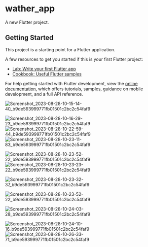 # wather_app

A new Flutter project.

## Getting Started

This project is a starting point for a Flutter application.

A few resources to get you started if this is your first Flutter project:

- [Lab: Write your first Flutter app](https://docs.flutter.dev/get-started/codelab)
- [Cookbook: Useful Flutter samples](https://docs.flutter.dev/cookbook)

For help getting started with Flutter development, view the
[online documentation](https://docs.flutter.dev/), which offers tutorials,
samples, guidance on mobile development, and a full API reference.


![Screenshot_2023-08-28-10-15-14-40_b9de593999771fb01501c2bc2c54faf9](https://github.com/BhargavsinhBarad/wather_app/assets/118417960/8f128a2c-d3e0-4a11-89d7-0ff92b059bd4)


![Screenshot_2023-08-28-10-16-29-23_b9de593999771fb01501c2bc2c54faf9](https://github.com/BhargavsinhBarad/wather_app/assets/118417960/c1dc1765-0eb0-477a-b332-9aa587e3a0cf)
![Screenshot_2023-08-28-10-22-59-44_b9de593999771fb01501c2bc2c54faf9](https://github.com/BhargavsinhBarad/wather_app/assets/118417960/377b0edb-08ab-4ee3-88d3-4d6b23fdcf65)
![Screenshot_2023-08-28-10-23-11-83_b9de593999771fb01501c2bc2c54faf9](https://github.com/BhargavsinhBarad/wather_app/assets/118417960/c68e34d7-f2b5-47bf-87d9-ba60771f0061)

![Screenshot_2023-08-28-10-23-52-22_b9de593999771fb01501c2bc2c54faf9](https://github.com/BhargavsinhBarad/wather_app/assets/118417960/d050116a-fbe9-4569-b53a-d0b10f5cc8ef)
![Screenshot_2023-08-28-10-23-23-22_b9de593999771fb01501c2bc2c54faf9](https://github.com/BhargavsinhBarad/wather_app/assets/118417960/214c2ff8-088e-4f7d-8ba9-714b7443a0ed)


![Screenshot_2023-08-28-10-23-32-37_b9de593999771fb01501c2bc2c54faf9](https://github.com/BhargavsinhBarad/wather_app/assets/118417960/1346147d-6346-4acb-922c-553d37b570bc)


![Screenshot_2023-08-28-10-23-52-22_b9de593999771fb01501c2bc2c54faf9](https://github.com/BhargavsinhBarad/wather_app/assets/118417960/b1976d90-e213-4328-8d0e-c001dbdd6611)

![Screenshot_2023-08-28-10-24-03-28_b9de593999771fb01501c2bc2c54faf9](https://github.com/BhargavsinhBarad/wather_app/assets/118417960/f6943422-748a-404d-9ea1-fb9017427364)


![Screenshot_2023-08-28-10-24-10-16_b9de593999771fb01501c2bc2c54faf9](https://github.com/BhargavsinhBarad/wather_app/assets/118417960/479f927a-5e79-47bd-a321-051215ae6459)
![Screenshot_2023-08-28-10-26-33-71_b9de593999771fb01501c2bc2c54faf9](https://github.com/BhargavsinhBarad/wather_app/assets/118417960/ce671476-bab9-4057-b9dc-c5218e2b852f)


